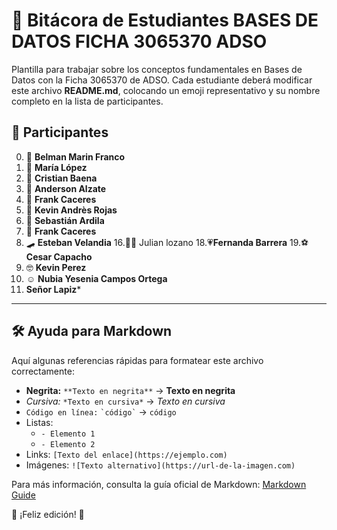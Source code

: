 # 📘 Bitácora de Estudiantes BASES DE DATOS FICHA 3065370 ADSO

Plantilla para trabajar sobre los conceptos fundamentales en Bases de Datos con la Ficha 3065370 de ADSO.
Cada estudiante deberá modificar este archivo **README.md**, colocando un emoji representativo y su nombre completo en la lista de participantes.

## 📌 Participantes

0. 🚀 **Belman Marin Franco**
2. 🎸 **María López**
3. 🏀 **Cristian Baena**
4. 🎨 **Anderson Alzate**
5. 🎉 **Frank Caceres**
6. 🎸 **Kevin Andrès Rojas** 
7. 🐲 **Sebastián Ardila**
8. 🎉 **Frank Caceres**
11. 🛹 **Esteban Velandia**
16.🐱‍👤 Julian lozano 
18.💗​ **Fernanda Barrera**
19.⚽ **Cesar Capacho**
21. 🤓 **Kevin Perez**
24. ☺️ **Nubia Yesenia Campos Ortega**
37. **Señor Lapiz***


---

## 🛠 Ayuda para Markdown

Aquí algunas referencias rápidas para formatear este archivo correctamente:

- **Negrita:** `**Texto en negrita**` → **Texto en negrita**
- *Cursiva:* `*Texto en cursiva*` → *Texto en cursiva*
- `Código en línea:` `` `código` `` → `código`
- Listas:
  - `- Elemento 1`
  - `- Elemento 2`
- Links: `[Texto del enlace](https://ejemplo.com)`
- Imágenes: `![Texto alternativo](https://url-de-la-imagen.com)`

Para más información, consulta la guía oficial de Markdown: [Markdown Guide](https://www.markdownguide.org/)

🚀 ¡Feliz edición! 🎉
